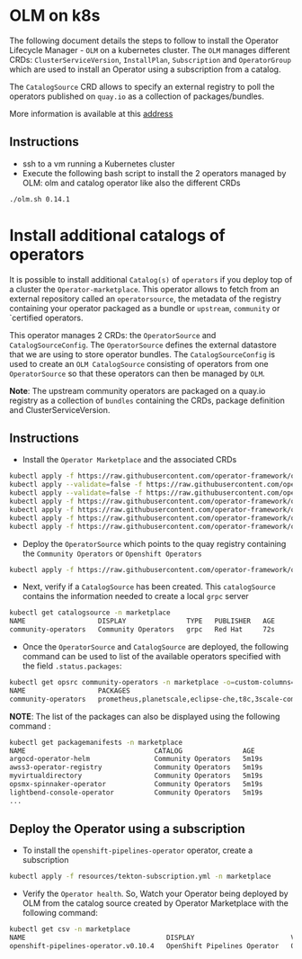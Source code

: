 # OLM on k8s

The following document details the steps to follow to install the Operator Lifecycle Manager - `OLM` on a kubernetes cluster. 
The `OLM` manages different CRDs: `ClusterServiceVersion`, `InstallPlan`, `Subscription` and `OperatorGroup` which are used
to install an Operator using a subscription from a catalog.

The `CatalogSource` CRD allows to specify an external registry to poll the operators published on `quay.io` as a collection of packages/bundles.

More information is available at this [address](https://github.com/operator-framework/community-operators/blob/master/docs/testing-operators.md#testing-operator-deployment-on-kubernetes)

## Instructions

- ssh to a vm running a Kubernetes cluster
- Execute the following bash script to install the 2 operators managed by OLM: olm and catalog operator like also the different CRDs
```bash
./olm.sh 0.14.1
```

# Install additional catalogs of operators

It is possible to install additional `Catalog(s)` of `operators` if you deploy top of a cluster the `Operator-marketplace`. This operator allows to fetch from an external repository
called an `operatorsource`, the metadata of the registry containing your operator packaged as a bundle or `upstream`, `community` or `certified operators.

This operator manages 2 CRDs: the `OperatorSource` and `CatalogSourceConfig`. The `OperatorSource` defines the external datastore that we are using to store operator bundles.
The `CatalogSourceConfig` is used to create an `OLM CatalogSource` consisting of operators from one `OperatorSource` so that these operators can then be managed by `OLM`.

**Note**: The upstream community operators are packaged on a quay.io registry as a collection of `bundles` containing the CRDs, package definition and ClusterServiceVersion.
  
## Instructions

- Install the `Operator Marketplace` and the associated CRDs
```bash
kubectl apply -f https://raw.githubusercontent.com/operator-framework/operator-marketplace/master/deploy/upstream/01_namespace.yaml
kubectl apply --validate=false -f https://raw.githubusercontent.com/operator-framework/operator-marketplace/master/deploy/upstream/02_catalogsourceconfig.crd.yaml
kubectl apply --validate=false -f https://raw.githubusercontent.com/operator-framework/operator-marketplace/master/deploy/upstream/03_operatorsource.crd.yaml
kubectl apply -f https://raw.githubusercontent.com/operator-framework/operator-marketplace/master/deploy/upstream/04_service_account.yaml
kubectl apply -f https://raw.githubusercontent.com/operator-framework/operator-marketplace/master/deploy/upstream/05_role.yaml
kubectl apply -f https://raw.githubusercontent.com/operator-framework/operator-marketplace/master/deploy/upstream/06_role_binding.yaml
kubectl apply -f https://raw.githubusercontent.com/operator-framework/operator-marketplace/master/deploy/upstream/08_operator.yaml
```

- Deploy the `OperatorSource` which points to the quay registry containing the `Community Operators` or `Openshift Operators`
```bash
kubectl apply -f https://raw.githubusercontent.com/operator-framework/operator-marketplace/master/deploy/examples/community.operatorsource.cr.yaml -n marketplace
```

- Next, verify if a `CatalogSource` has been created. This `catalogSource` contains the information needed to create a local `grpc` server 
```bash
kubectl get catalogsource -n marketplace        
NAME                  DISPLAY               TYPE   PUBLISHER   AGE
community-operators   Community Operators   grpc   Red Hat     72s
```

- Once the `OperatorSource` and `CatalogSource` are deployed, the following command can be used to list of the available operators specified with the field `.status.packages`:
```bash
kubectl get opsrc community-operators -n marketplace -o=custom-columns=NAME:.metadata.name,PACKAGES:.status.packages
NAME                  PACKAGES
community-operators   prometheus,planetscale,eclipse-che,t8c,3scale-community-operator,halkyon,submariner,keycloak-operator,api-operator,descheduler,spark-gcp,infinispan,opendatahub-operator,radanalytics-spark,argocd-operator-helm,myvirtualdirectory,openshift-pipelines-operator,kubeturbo,teiid,quay,ibm-spectrum-scale-csi-operator,special-resource-operator,postgresql,strimzi-kafka-operator,microcks,hazelcast-enterprise,kogito-operator,triggermesh,maistraoperator,lib-bucket-provisioner,ripsaw,esindex-operator,hawtio-operator,postgresql-operator-dev4devs-com,smartgateway-operator,resource-locker-operator,metering,opsmx-spinnaker-operator,knative-kafka-operator,composable-operator,etcd,cockroachdb,codeready-toolchain-operator,neuvector-community-operator,knative-eventing-operator,grafana-operator,kubefed,container-security-operator,multicloud-operators-subscription,apicast-community-operator,seldon-operator,open-liberty,akka-cluster-operator,iot-simulator,lightbend-console-operator,nexus-operator-hub,jenkins-operator,cert-utils-operator,syndesis,kiali,service-binding-operator,hyperfoil-bundle,must-gather-operator,twistlock,enmasse,jaeger,camel-k,node-problem-detector,knative-camel-operator,ibmcloud-operator,openebs,kubestone,traefikee-operator,aqua,spinnaker-operator,atlasmap-operator,apicurito,namespace-configuration-operator,federation,federatorai,microsegmentation-operator,awss3-operator-registry,event-streams-topic,ember-csi-operator
```
**NOTE**: The list of the packages can also be displayed using the following command : 
```bash
kubectl get packagemanifests -n marketplace
NAME                                CATALOG               AGE
argocd-operator-helm                Community Operators   5m19s
awss3-operator-registry             Community Operators   5m19s
myvirtualdirectory                  Community Operators   5m19s
opsmx-spinnaker-operator            Community Operators   5m19s
lightbend-console-operator          Community Operators   5m19s
...
```

## Deploy the Operator using a subscription

- To install the `openshift-pipelines-operator` operator, create a subscription
```bash
kubectl apply -f resources/tekton-subscription.yml -n marketplace
```

- Verify the `Operator health`. So, Watch your Operator being deployed by OLM from the catalog source created by Operator Marketplace with the following command:
```bash
kubectl get csv -n marketplace
NAME                                   DISPLAY                        VERSION   REPLACES   PHASE
openshift-pipelines-operator.v0.10.4   OpenShift Pipelines Operator   0.10.4               Installing
```
